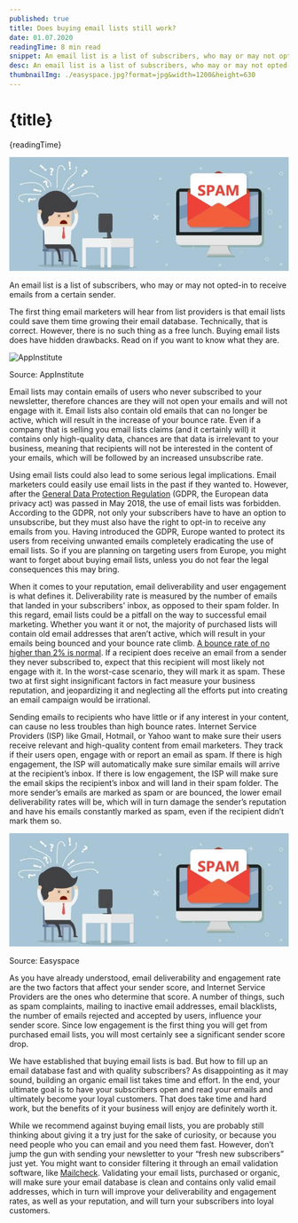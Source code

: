 ```yaml
---
published: true
title: Does buying email lists still work?
date: 01.07.2020
readingTime: 8 min read
snippet: An email list is a list of subscribers, who may or may not opted-in to receive emails from a certain sender.
desc: An email list is a list of subscribers, who may or may not opted-in to receive emails from a certain sender.
thumbnailImg: ./easyspace.jpg?format=jpg&width=1200&height=630
---
```


# {title}

{readingTime}

![Easyspace](./easyspace.jpg?format=webp;jpg;avif&srcset)

An email list is a list of subscribers, who may or may not opted-in to receive emails from a certain sender.

The first thing email marketers will hear from list providers is that email lists could save them time growing their email database. Technically, that is correct. However, there is no such thing as a free lunch. Buying email lists does have hidden drawbacks. Read on if you want to know what they are.

![AppInstitute](./app-institute.jpg?format=webp;jpg;avif&srcset)

Source: AppInstitute

Email lists may contain emails of users who never subscribed to your newsletter, therefore chances are they will not open your emails and will not engage with it. Email lists also contain old emails that can no longer be active, which will result in the increase of your bounce rate. Even if a company that is selling you email lists claims (and it certainly will) it contains only high-quality data, chances are that data is irrelevant to your business, meaning that recipients will not be interested in the content of your emails, which will be followed by an increased unsubscribe rate.

Using email lists could also lead to some serious legal implications. Email marketers could easily use email lists in the past if they wanted to. However, after the [General Data Protection Regulation](https://mailcheck.co/l/gdpr-info) (GDPR, the European data privacy act) was passed in May 2018, the use of email lists was forbidden. According to the GDPR, not only your subscribers have to have an option to unsubscribe, but they must also have the right to opt-in to receive any emails from you. Having introduced the GDPR, Europe wanted to protect its users from receiving unwanted emails completely eradicating the use of email lists. So if you are planning on targeting users from Europe, you might want to forget about buying email lists, unless you do not fear the legal consequences this may bring.

When it comes to your reputation, email deliverability and user engagement is what defines it. Deliverability rate is measured by the number of emails that landed in your subscribers' inbox, as opposed to their spam folder. In this regard, email lists could be a pitfall on the way to successful email marketing. Whether you want it or not, the majority of purchased lists will contain old email addresses that aren’t active, which will result in your emails being bounced and your bounce rate climb. [A bounce rate of no higher than 2% is normal](https://mailcheck.co/l/making-sense-email-bounce-rates). If a recipient does receive an email from a sender they never subscribed to, expect that this recipient will most likely not engage with it. In the worst-case scenario, they will mark it as spam. These two at first sight insignificant factors in fact measure your business reputation, and jeopardizing it and neglecting all the efforts put into creating an email campaign would be irrational.

Sending emails to recipients who have little or if any interest in your content, can cause no less troubles than high bounce rates. Internet Service Providers (ISP) like Gmail, Hotmail, or Yahoo want to make sure their users receive relevant and high-quality content from email marketers. They track if their users open, engage with or report an email as spam. If there is high engagement, the ISP will automatically make sure similar emails will arrive at the recipient’s inbox. If there is low engagement, the ISP will make sure the email skips the recipient’s inbox and will land in their spam folder. The more sender’s emails are marked as spam or are bounced, the lower email deliverability rates will be, which will in turn damage the sender’s reputation and have his emails constantly marked as spam, even if the recipient didn’t mark them so.

![Easyspace](./easyspace.jpg?format=webp;jpg;avif&srcset)

Source: Easyspace

As you have already understood, email deliverability and engagement rate are the two factors that affect your sender score, and Internet Service Providers are the ones who determine that score. A number of things, such as spam complaints, mailing to inactive email addresses, email blacklists, the number of emails rejected and accepted by users, influence your sender score. Since low engagement is the first thing you will get from purchased email lists, you will most certainly see a significant sender score drop.

We have established that buying email lists is bad. But how to fill up an email database fast and with quality subscribers? As disappointing as it may sound, building an organic email list takes time and effort. In the end, your ultimate goal is to have your subscribers open and read your emails and ultimately become your loyal customers. That does take time and hard work, but the benefits of it your business will enjoy are definitely worth it.

While we recommend against buying email lists, you are probably still thinking about giving it a try just for the sake of curiosity, or because you need people who you can email and you need them fast. However, don’t jump the gun with sending your newsletter to your “fresh new subscribers” just yet. You might want to consider filtering it through an email validation software, like [Mailcheck](/#features). Validating your email lists, purchased or organic, will make sure your email database is clean and contains only valid email addresses, which in turn will improve your deliverability and engagement rates, as well as your reputation, and will turn your subscribers into loyal customers.
